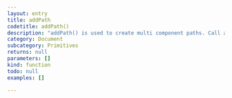 ```yaml
---
layout: entry
title: addPath
codetitle: addPath()
description: "addPath() is used to create multi component paths. Call addPath() to add\nthe vertices drawn so far to a single path. New vertices will then end up in a new path and\nendShape() will return a multi path object. All component paths will account for\nthe setting (see CLOSE) given in beginShape(shapeMode)."
category: Document
subcategory: Primitives
returns: null
parameters: []
kind: function
todo: null
examples: []

---
```

